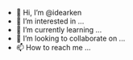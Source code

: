 - 👋 Hi, I’m @idearken
- 👀 I’m interested in ...
- 🌱 I’m currently learning ...
- 💞️ I’m looking to collaborate on ...
- 📫 How to reach me ...

<!---
idearken/idearken is a ✨ special ✨ repository because its `README.md` (this file) appears on your GitHub profile.
You can click the Preview link to take a look at your changes.
--->
